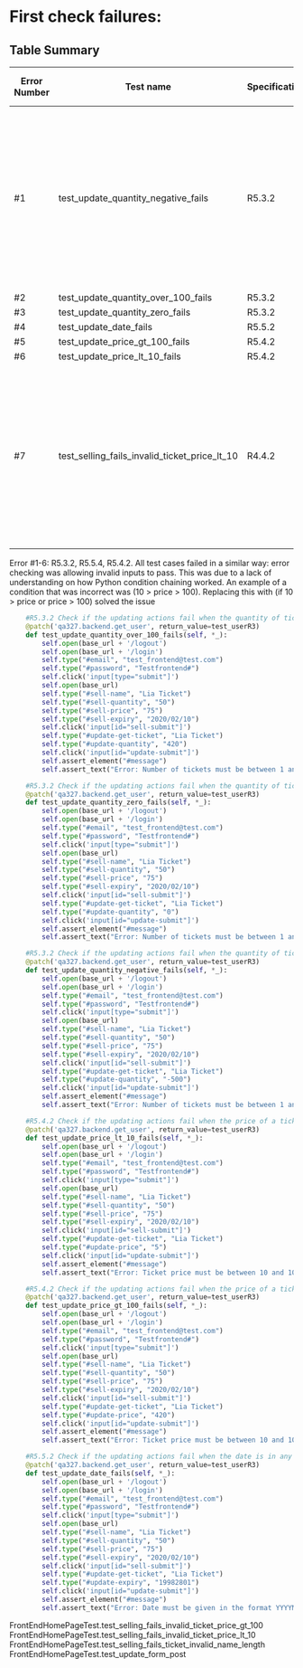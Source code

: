 # First check failures: #
## Table Summary
| Error Number | Test name                           | Specification | What the output was | What the error was        | How the error was fixed                                                                                                                  |
|--------------|-------------------------------------|---------------|---------------------|---------------------------|------------------------------------------------------------------------------------------------------------------------------------------|
| #1           | test_update_quantity_negative_fails | R5.3.2        | Update successful   | Update should have failed | Python condition chaining was not giving the correct output when checking for invalid inputs. Expanding the conditions solved the issues |
| #2           | test_update_quantity_over_100_fails | R5.3.2        | ""                  | ""                        | ""                                                                                                                                       |
| #3           | test_update_quantity_zero_fails     | R5.3.2        | ""                  | ""                        | ""                                                                                                                                       |
| #4           | test_update_date_fails              | R5.5.2        | ""                  | ""                        | ""                                                                                                                                       |
| #5           | test_update_price_gt_100_fails      | R5.4.2        | ""                  | ""                        | ""                                                                                                                                       |
| #6           | test_update_price_lt_10_fails       | R5.4.2        | ""                  | ""                        | ""                                                                                                                                       |
| #7           | test_selling_fails_invalid_ticket_price_lt_10       | R4.4.2        | The message that was printed was different from what was asserted                  | The message that was supposed to be printed was updated in the frontend, but that change was mistakenly not pushed                     | Pushed the updated frontend changes                                                                                                                                       |



Error #1-6: 
R5.3.2, R5.5.4, R5.4.2.
All test cases failed in a similar way: error checking was allowing invalid inputs to pass.
This was due to a lack of understanding on how Python condition chaining worked. An
example of a condition that was incorrect was (10 > price > 100). Replacing this with (if 10 > price or price > 100)
solved the issue
```python
    #R5.3.2	Check if the updating actions fail when the quantity of tickets is over 100
    @patch('qa327.backend.get_user', return_value=test_userR3)
    def test_update_quantity_over_100_fails(self, *_):
        self.open(base_url + '/logout')
        self.open(base_url + '/login')
        self.type("#email", "test_frontend@test.com")
        self.type("#password", "Testfrontend#")
        self.click('input[type="submit"]')
        self.open(base_url)
        self.type("#sell-name", "Lia Ticket")
        self.type("#sell-quantity", "50")
        self.type("#sell-price", "75")
        self.type("#sell-expiry", "2020/02/10")
        self.click('input[id="sell-submit"]')
        self.type("#update-get-ticket", "Lia Ticket")
        self.type("#update-quantity", "420")
        self.click('input[id="update-submit"]')
        self.assert_element("#message")
        self.assert_text("Error: Number of tickets must be between 1 and 100", "#message")

    #R5.3.2	Check if the updating actions fail when the quantity of tickets is zero.
    @patch('qa327.backend.get_user', return_value=test_userR3)
    def test_update_quantity_zero_fails(self, *_):
        self.open(base_url + '/logout')
        self.open(base_url + '/login')
        self.type("#email", "test_frontend@test.com")
        self.type("#password", "Testfrontend#")
        self.click('input[type="submit"]')
        self.open(base_url)
        self.type("#sell-name", "Lia Ticket")
        self.type("#sell-quantity", "50")
        self.type("#sell-price", "75")
        self.type("#sell-expiry", "2020/02/10")
        self.click('input[id="sell-submit"]')
        self.type("#update-get-ticket", "Lia Ticket")
        self.type("#update-quantity", "0")
        self.click('input[id="update-submit"]')
        self.assert_element("#message")
        self.assert_text("Error: Number of tickets must be between 1 and 100", "#message")

    #R5.3.2	Check if the updating actions fail when the quantity of tickets is negative.
    @patch('qa327.backend.get_user', return_value=test_userR3)
    def test_update_quantity_negative_fails(self, *_):
        self.open(base_url + '/logout')
        self.open(base_url + '/login')
        self.type("#email", "test_frontend@test.com")
        self.type("#password", "Testfrontend#")
        self.click('input[type="submit"]')
        self.open(base_url)
        self.type("#sell-name", "Lia Ticket")
        self.type("#sell-quantity", "50")
        self.type("#sell-price", "75")
        self.type("#sell-expiry", "2020/02/10")
        self.click('input[id="sell-submit"]')
        self.type("#update-get-ticket", "Lia Ticket")
        self.type("#update-quantity", "-500")
        self.click('input[id="update-submit"]')
        self.assert_element("#message")
        self.assert_text("Error: Number of tickets must be between 1 and 100", "#message")

    #R5.4.2	Check if the updating actions fail when the price of a ticket is less than 10
    @patch('qa327.backend.get_user', return_value=test_userR3)
    def test_update_price_lt_10_fails(self, *_):
        self.open(base_url + '/logout')
        self.open(base_url + '/login')
        self.type("#email", "test_frontend@test.com")
        self.type("#password", "Testfrontend#")
        self.click('input[type="submit"]')
        self.open(base_url)
        self.type("#sell-name", "Lia Ticket")
        self.type("#sell-quantity", "50")
        self.type("#sell-price", "75")
        self.type("#sell-expiry", "2020/02/10")
        self.click('input[id="sell-submit"]')
        self.type("#update-get-ticket", "Lia Ticket")
        self.type("#update-price", "5")
        self.click('input[id="update-submit"]')
        self.assert_element("#message")
        self.assert_text("Error: Ticket price must be between 10 and 100 (inclusive)", "#message")

    #R5.4.2	Check if the updating actions fail when the price of a ticket is greater than 100
    @patch('qa327.backend.get_user', return_value=test_userR3)
    def test_update_price_gt_100_fails(self, *_):
        self.open(base_url + '/logout')
        self.open(base_url + '/login')
        self.type("#email", "test_frontend@test.com")
        self.type("#password", "Testfrontend#")
        self.click('input[type="submit"]')
        self.open(base_url)
        self.type("#sell-name", "Lia Ticket")
        self.type("#sell-quantity", "50")
        self.type("#sell-price", "75")
        self.type("#sell-expiry", "2020/02/10")
        self.click('input[id="sell-submit"]')
        self.type("#update-get-ticket", "Lia Ticket")
        self.type("#update-price", "420")
        self.click('input[id="update-submit"]')
        self.assert_element("#message")
        self.assert_text("Error: Ticket price must be between 10 and 100 (inclusive)", "#message")

    #R5.5.2	Check if the updating actions fail when the date is in any other format
    @patch('qa327.backend.get_user', return_value=test_userR3)
    def test_update_date_fails(self, *_):
        self.open(base_url + '/logout')
        self.open(base_url + '/login')
        self.type("#email", "test_frontend@test.com")
        self.type("#password", "Testfrontend#")
        self.click('input[type="submit"]')
        self.open(base_url)
        self.type("#sell-name", "Lia Ticket")
        self.type("#sell-quantity", "50")
        self.type("#sell-price", "75")
        self.type("#sell-expiry", "2020/02/10")
        self.click('input[id="sell-submit"]')
        self.type("#update-get-ticket", "Lia Ticket")
        self.type("#update-expiry", "19982801")
        self.click('input[id="update-submit"]')
        self.assert_element("#message")
        self.assert_text("Error: Date must be given in the format YYYYMMDD", "#message")
```

FrontEndHomePageTest.test_selling_fails_invalid_ticket_price_gt_100
FrontEndHomePageTest.test_selling_fails_invalid_ticket_price_lt_10
FrontEndHomePageTest.test_selling_fails_ticket_invalid_name_length
FrontEndHomePageTest.test_update_form_post
